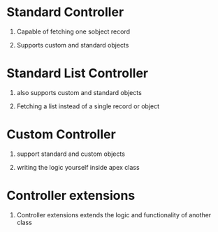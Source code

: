 # Standard Controller 

  1. Capable of fetching one sobject record

  2. Supports custom and standard objects 

# Standard List Controller 

  1. also supports custom and standard objects
    
  2. Fetching a list instead of a single record or object

# Custom Controller 

  1. support standard and custom objects 

  2. writing the logic yourself inside apex class

# Controller extensions 

  1. Controller extensions extends the logic and functionality of another class